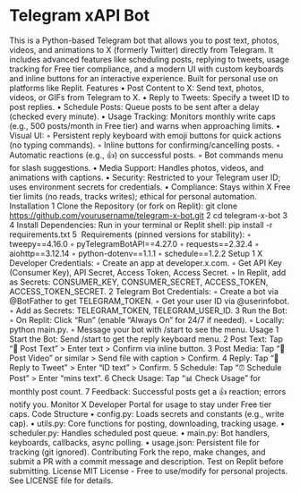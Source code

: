 # Telegram xAPI Bot
This is a Python-based Telegram bot that allows you to post text, photos, videos, and animations to X (formerly Twitter) directly from Telegram. It includes advanced features like scheduling posts, replying to tweets, usage tracking for Free tier compliance, and a modern UI with custom keyboards and inline buttons for an interactive experience. Built for personal use on platforms like Replit.
Features
	•	Post Content to X: Send text, photos, videos, or GIFs from Telegram to X.
	•	Reply to Tweets: Specify a tweet ID to post replies.
	•	Schedule Posts: Queue posts to be sent after a delay (checked every minute).
	•	Usage Tracking: Monitors monthly write caps (e.g., 500 posts/month in Free tier) and warns when approaching limits.
	•	Visual UI:
	◦	Persistent reply keyboard with emoji buttons for quick actions (no typing commands).
	◦	Inline buttons for confirming/cancelling posts.
	◦	Automatic reactions (e.g., 👍) on successful posts.
	◦	Bot commands menu for slash suggestions.
	•	Media Support: Handles photos, videos, and animations with captions.
	•	Security: Restricted to your Telegram user ID; uses environment secrets for credentials.
	•	Compliance: Stays within X Free tier limits (no reads, tracks writes); ethical for personal automation.
Installation
	1	Clone the Repository (or fork on Replit): git clone https://github.com/yourusername/telegram-x-bot.git
	2	cd telegram-x-bot
	3	
	4	Install Dependencies: Run in your terminal or Replit shell: pip install -r requirements.txt
	5	 Requirements (pinned versions for stability):
	◦	tweepy==4.16.0
	◦	pyTelegramBotAPI==4.27.0
	◦	requests==2.32.4
	◦	aiohttp==3.12.14
	◦	python-dotenv==1.1.1
	◦	schedule==1.2.2
Setup
	1	X Developer Credentials:
	◦	Create an app at developer.x.com.
	◦	Get API Key (Consumer Key), API Secret, Access Token, Access Secret.
	◦	In Replit, add as Secrets: CONSUMER_KEY, CONSUMER_SECRET, ACCESS_TOKEN, ACCESS_TOKEN_SECRET.
	2	Telegram Bot Credentials:
	◦	Create a bot via @BotFather to get TELEGRAM_TOKEN.
	◦	Get your user ID via @userinfobot.
	◦	Add as Secrets: TELEGRAM_TOKEN, TELEGRAM_USER_ID.
	3	Run the Bot:
	◦	On Replit: Click “Run” (enable “Always On” for 24/7 if needed).
	◦	Locally: python main.py.
	◦	Message your bot with /start to see the menu.
Usage
	1	Start the Bot: Send /start to get the reply keyboard menu.
	2	Post Text: Tap “📝 Post Text” > Enter text > Confirm via inline button.
	3	Post Media: Tap “🎥 Post Video” or similar > Send file with caption > Confirm.
	4	Reply: Tap “💬 Reply to Tweet” > Enter “ID text” > Confirm.
	5	Schedule: Tap “⏰ Schedule Post” > Enter “mins text”.
	6	Check Usage: Tap “📊 Check Usage” for monthly post count.
	7	Feedback: Successful posts get a 👍 reaction; errors notify you.
Monitor X Developer Portal for usage to stay under Free tier caps.
Code Structure
	•	config.py: Loads secrets and constants (e.g., write cap).
	•	utils.py: Core functions for posting, downloading, tracking usage.
	•	scheduler.py: Handles scheduled post queue.
	•	main.py: Bot handlers, keyboards, callbacks, async polling.
	•	usage.json: Persistent file for tracking (git ignored).
Contributing
Fork the repo, make changes, and submit a PR with a commit message and description. Test on Replit before submitting.
License
MIT License - Free to use/modify for personal projects. See LICENSE file for details.
